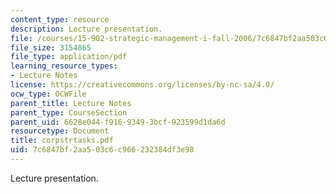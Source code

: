 ```yaml
---
content_type: resource
description: Lecture presentation.
file: /courses/15-902-strategic-management-i-fall-2006/7c6847bf2aa503c6c966232384df3e98_corpstrtasks.pdf
file_size: 3154865
file_type: application/pdf
learning_resource_types:
- Lecture Notes
license: https://creativecommons.org/licenses/by-nc-sa/4.0/
ocw_type: OCWFile
parent_title: Lecture Notes
parent_type: CourseSection
parent_uid: 6628e044-f916-9349-3bcf-923599d1da6d
resourcetype: Document
title: corpstrtasks.pdf
uid: 7c6847bf-2aa5-03c6-c966-232384df3e98
---
```

Lecture presentation.